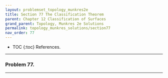 ```yaml
---
layout: problemset_topology_munkres2e
title: Section 77 The Classification Theorem
parent: Chapter 12 Classification of Surfaces
grand_parent: Topology, Munkres 2e Solutions
permalink: topology_munkres_solutions/section77
nav_order: 77
---
```


* TOC
{:toc}
References.

---

<div class='problem_stmt in_progress' markdown='1'>

### Problem 77.

</div>

---
